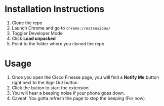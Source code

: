 # Installation Instructions

1. Clone the repo
1. Launch Chrome and go to `chrome://extensions/`
1. Toggler Developer Mode
1. Click **Load unpacked**
1. Point to the folder where you cloned the repo

# Usage

1. Once you open the Cisco Finesse page, you will find a **Notify Me** button right next to the Sign Out button.
1. Click the button to start the extension.
1. You will hear a beeping noise if your phone goes down.
1. Caveat: You gotta refresh the page to stop the beeping (For now)
